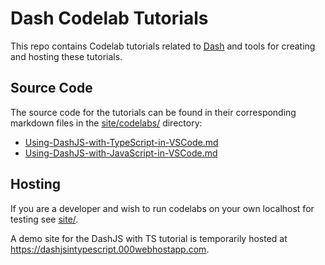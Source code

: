 # Dash Codelab Tutorials

This repo contains Codelab tutorials related to [Dash](https://www.dash.org/) and tools for creating and hosting these tutorials.

## Source Code

The source code for the tutorials can be found in their corresponding markdown files in the [site/codelabs/](site/codelabs/) directory:

* [Using-DashJS-with-TypeScript-in-VSCode.md](site/codelabs/Using-DashJS-with-TypeScript-in-VSCode.md)
* [Using-DashJS-with-JavaScript-in-VSCode.md](site/codelabs/Using-DashJS-with-JavaScript-in-VSCode.md)

## Hosting

If you are a developer and wish to run codelabs on your own localhost for testing see [site/](site/).

A demo site for the DashJS with TS tutorial is temporarily hosted at <https://dashjsintypescript.000webhostapp.com>.
